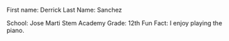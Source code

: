 First name: Derrick 
Last Name: Sanchez

School: Jose Marti Stem Academy 
Grade: 12th 
Fun Fact: I enjoy playing the piano.